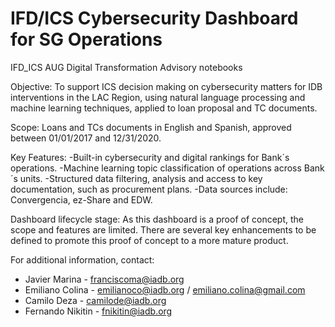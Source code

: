 # IFD/ICS Cybersecurity Dashboard for SG Operations
IFD_ICS AUG Digital Transformation Advisory notebooks

Objective: To support ICS decision making on cybersecurity matters for IDB interventions in the LAC Region, using natural language processing and machine learning techniques, applied to loan proposal and TC documents. 

Scope: Loans and TCs documents in English and Spanish, approved between 01/01/2017 and 12/31/2020. 

Key Features: 
-Built-in cybersecurity and digital rankings for Bank´s operations.
-Machine learning topic classification of operations across Bank´s units.
-Structured data filtering, analysis and access to key documentation, such as procurement plans.
-Data sources include: Convergencia, ez-Share and EDW. 

Dashboard lifecycle stage: As this dashboard is a proof of concept, the scope and features are limited. There are several key enhancements to be defined to promote this proof of concept to a more mature product.

For additional information, contact:
 - Javier Marina - franciscoma@iadb.org
 - Emiliano Colina - emilianoco@iadb.org / emiliano.colina@gmail.com
 - Camilo Deza - camilode@iadb.org
 - Fernando Nikitin - fnikitin@iadb.org
